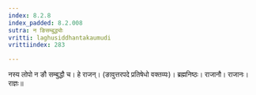 ```yaml
---
index: 8.2.8
index_padded: 8.2.008
sutra: न ङिसम्बुद्ध्योः
vritti: laghusiddhantakaumudi
vrittiindex: 283

---
```

नस्य लोपो न ङौ सम्बुद्धौ च। हे राजन्। (ङावुत्तरपदे प्रतिषेधो वक्तव्यः)। ब्रह्मनिष्ठः। राजानौ। राजानः। राज्ञः॥